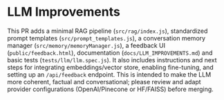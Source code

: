 # LLM Improvements

This PR adds a minimal RAG pipeline (`src/rag/index.js`), standardized prompt templates (`src/prompt_templates.js`), a conversation memory manager (`src/memory/memoryManager.js`), a feedback UI (`public/feedback.html`), documentation (`docs/LLM_IMPROVEMENTS.md`) and basic tests (`tests/llm/llm.spec.js`). It also includes instructions and next steps for integrating embeddings/vector store, enabling fine-tuning, and setting up an `/api/feedback` endpoint. This is intended to make the LLM more coherent, factual and conversational; please review and adapt provider configurations (OpenAI/Pinecone or HF/FAISS) before merging.